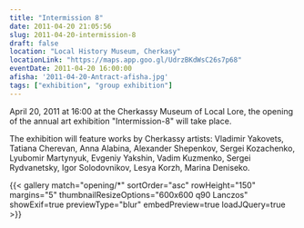 ```yaml
---
title: "Intermission 8"
date: 2011-04-20 21:05:56
slug: 2011-04-20-intermission-8
draft: false
location: "Local History Museum, Cherkasy"
locationLink: "https://maps.app.goo.gl/UdrzBKdWsC26s7p68"
eventDate: 2011-04-20 16:00:00
afisha: '2011-04-20-Antract-afisha.jpg'
tags: ["exhibition", "group exhibition"]
---
```


April 20, 2011 at 16:00 at the Cherkassy Museum of Local Lore, the opening of the annual art exhibition "Intermission-8" will take place.

The exhibition will feature works by Cherkassy artists: Vladimir Yakovets, Tatiana Cherevan, Anna Alabina, Alexander Shepenkov, Sergei Kozachenko, Lyubomir Martynyuk, Evgeniy Yakshin, Vadim Kuzmenko, Sergei Rydvanetsky, Igor Solodovnikov, Lesya Korzh, Marina Deniseko.

{{< gallery match="opening/*" sortOrder="asc" rowHeight="150" margins="5" thumbnailResizeOptions="600x600 q90 Lanczos" showExif=true previewType="blur" embedPreview=true loadJQuery=true >}}
